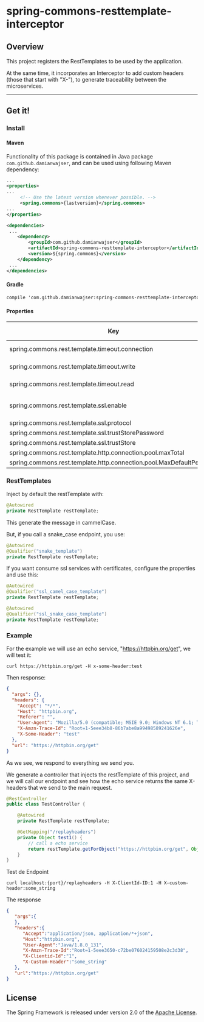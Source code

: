 # spring-commons-resttemplate-interceptor
## Overview

This project registers the RestTemplates to be used by the application.

At the same time, it incorporates an Interceptor to add custom headers (those that start with "X-"), to generate traceability between the microservices.

-----

## Get it!
### Install
#### Maven
Functionality of this package is contained in Java package `com.github.damianwajser`, and can be used using following Maven dependency:

```xml
...
<properties>
...
     <!-- Use the latest version whenever possible. -->
     <spring.commons>{lastversion}</spring.commons>
...
</properties>

<dependencies>
 ...
    <dependency>
        <groupId>com.github.damianwajser</groupId>
        <artifactId>spring-commons-resttemplate-interceptor</artifactId>
        <version>${spring.commons}</version>
    </dependency>
 ...
</dependencies>
 ```
 #### Gradle
 ```xml
 compile 'com.github.damianwajser:spring-commons-resttemplate-interceptor:{lastVersion}'
 ```
#### Properties
| Key | Posible Value | Reference | Default Value
|--|--|--|--
|spring.commons.rest.template.timeout.connection | any int | timeout connection | -1
|spring.commons.rest.template.timeout.write | any int | timeout connection | -1
|spring.commons.rest.template.timeout.read | any int | timeout connection | -1
|spring.commons.rest.template.ssl.enable|boolean|enable ssl certificate in ssl_restTemplate|false
|spring.commons.rest.template.ssl.protocol||any string|TLSv1.2
|spring.commons.rest.template.ssl.trustStorePassword||any string|empty
|spring.commons.rest.template.ssl.trustStore||any string|empty
|spring.commons.rest.template.http.connection.pool.maxTotal|any int||100
|spring.commons.rest.template.http.connection.pool.MaxDefaultPerRoute|any int||30


### RestTemplates

Inject by default the restTemplate with:

````java
@Autowired
private RestTemplate restTemplate;
````
This generate the message in cammelCase.

But, if you call a snake_case endpoint, you use:
````java
@Autowired
@Qualifier("snake_template")
private RestTemplate restTemplate;
````
If you want consume ssl services with certificates, configure the properties and use this:
````java
@Autowired
@Qualifier("ssl_camel_case_template")
private RestTemplate restTemplate;
````
````java
@Autowired
@Qualifier("ssl_snake_case_template")
private RestTemplate restTemplate;
````

### Example
For the example we will use an echo service, "https://httpbin.org/get", we will test it:
```shell script
curl https://httpbin.org/get -H x-some-header:test
```
Then response:
````json
{
  "args": {},
  "headers": {
    "Accept": "*/*",
    "Host": "httpbin.org",
    "Referer": "",
    "User-Agent": "Mozilla/5.0 (compatible; MSIE 9.0; Windows NT 6.1; Trident/5.0)",
    "X-Amzn-Trace-Id": "Root=1-5eee34b8-86b7abe8a99498589241626e",
    "X-Some-Header": "test"
  },
  "url": "https://httpbin.org/get"
}
````

As we see, we respond to everything we send you.

We generate a controller that injects the restTemplate of this project, and we will call our endpoint and see how the echo service returns the same X-headers that we send to the main request.
```java
@RestController
public class TestController {

	@Autowired
	private RestTemplate restTemplate;

	@GetMapping("/replayheaders")
	private Object test1() {
        // call a echo service
		return restTemplate.getForObject("https://httpbin.org/get", Object.class);
	}
}
```
Test de Endpoint
```shell script
curl localhost:{port}/replayheaders -H X-ClientId-ID:1 -H X-custom-header:some_string
```
The response
````json
{
   "args":{
   },
   "headers":{
      "Accept":"application/json, application/*+json",
      "Host":"httpbin.org",
      "User-Agent":"Java/1.8.0_131",
      "X-Amzn-Trace-Id":"Root=1-5eee3650-c72be076024159508e2c3d38",
      "X-Clientid-Id":"1",
      "X-Custom-Header":"some_string"
   },
   "url":"https://httpbin.org/get"
}
````
## License
The Spring Framework is released under version 2.0 of the [Apache License](http://www.apache.org/licenses/LICENSE-2.0).
